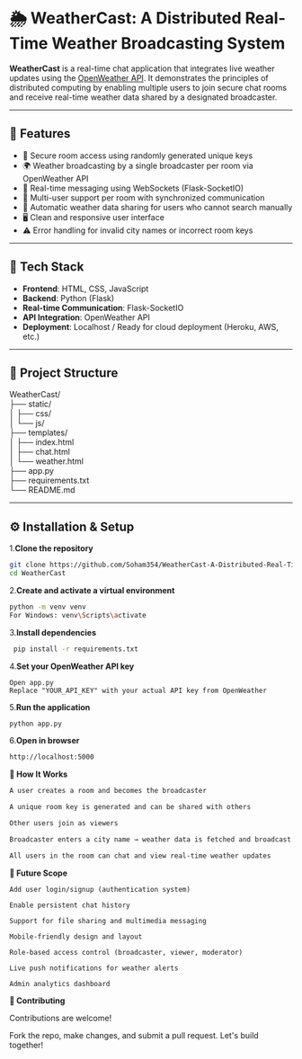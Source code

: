 # 🌦️ WeatherCast: A Distributed Real-Time Weather Broadcasting System

**WeatherCast** is a real-time chat application that integrates live weather updates using the [OpenWeather API](https://openweathermap.org/api). It demonstrates the principles of distributed computing by enabling multiple users to join secure chat rooms and receive real-time weather data shared by a designated broadcaster.

---

## 🚀 Features

- 🔐 Secure room access using randomly generated unique keys
- 🌍 Weather broadcasting by a single broadcaster per room via OpenWeather API
- 💬 Real-time messaging using WebSockets (Flask-SocketIO)
- 👥 Multi-user support per room with synchronized communication
- 📡 Automatic weather data sharing for users who cannot search manually
- 🖥️ Clean and responsive user interface
- ⚠️ Error handling for invalid city names or incorrect room keys

---

## 🧰 Tech Stack

- **Frontend**: HTML, CSS, JavaScript  
- **Backend**: Python (Flask)  
- **Real-time Communication**: Flask-SocketIO  
- **API Integration**: OpenWeather API  
- **Deployment**: Localhost / Ready for cloud deployment (Heroku, AWS, etc.)

---

## 📁 Project Structure

WeatherCast/  
├── static/  
│ ├── css/  
│ └── js/  
├── templates/  
│ ├── index.html  
│ ├── chat.html  
│ └── weather.html  
├── app.py  
├── requirements.txt  
└── README.md

---

## ⚙️ Installation & Setup

1.**Clone the repository**
   ```bash
   git clone https://github.com/Soham354/WeatherCast-A-Distributed-Real-Time-Weather-Broadcasting-Systemt.git
   cd WeatherCast
   ```
2.**Create and activate a virtual environment**
   ```bash
   python -m venv venv
   For Windows: venv\Scripts\activate
   ```
3.**Install dependencies**   
   ```bash     
    pip install -r requirements.txt
   ```
4.**Set your OpenWeather API key**
 
    Open app.py
    Replace "YOUR_API_KEY" with your actual API key from OpenWeather
5.**Run the application**
   ```bash
   python app.py
   ```
6.**Open in browser**
   ```bash
   http://localhost:5000
   ```
**🧪 How It Works**
```bash
A user creates a room and becomes the broadcaster

A unique room key is generated and can be shared with others

Other users join as viewers

Broadcaster enters a city name → weather data is fetched and broadcast to the room

All users in the room can chat and view real-time weather updates
```
**🔮 Future Scope**
```   
Add user login/signup (authentication system)

Enable persistent chat history

Support for file sharing and multimedia messaging

Mobile-friendly design and layout

Role-based access control (broadcaster, viewer, moderator)

Live push notifications for weather alerts

Admin analytics dashboard
```


**🤝 Contributing**

Contributions are welcome!

Fork the repo, make changes, and submit a pull request. Let's build together!
